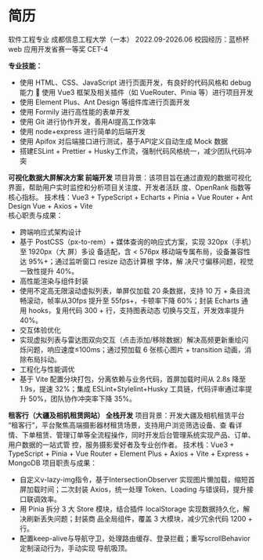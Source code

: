 # 简历

软件工程专业 成都信息工程大学（一本）  2022.09-2026.06  校园经历：蓝桥杯 web 应用开发省赛一等奖  CET-4  

**专业技能：**

- 使用 HTML、CSS、JavaScript 进行页面开发，有良好的代码风格和 debug 能力      使用 Vue3 框架及相关插件（如 VueRouter、Pinia 等）进行项目开发
- 使用 Element Plus、Ant Design 等组件库进行页面开发
- 使用 Formily 进行高性能的表单开发
- 使用 Git 进行协作开发，善用AI提高工作效率
- 使用 node+express 进行简单的后端开发
- 使用 Apifox 对后端接口进行测试，基于API定义自动生成 Mock 数据
- 搭建ESLint + Prettier + Husky工作流，强制代码风格统一，减少团队代码冲突

**可视化数据大屏解决方案            前端开发** 
项目背景：该项目旨在通过直观的数据可视化界面，帮助用户实时监控和分析项目关注度、开发者活跃
度、OpenRank 指数等核心指标。
技术栈：Vue3 + TypeScript + Echarts + Pinia + Vue Router + Ant Design Vue + Axios + Vite      
核心职责与成果：

- 跨端响应式架构设计
- 基于 PostCSS（px-to-rem）+ 媒体查询的响应式方案，实现 320px（手机）至 1920px（大 屏）多设 备适配，含 < 576px 移动端专属布局，设备兼容性达 95%+；通过监听窗口 resize 动态计算根 字体，解 决尺寸偏移问题，视觉一致性提升 40%。
- 高性能渲染与组件封装
- 使用不定高无限滚动虚拟列表，单屏仅加载 20 条数据，支持 10 万 + 条目流畅滚动，帧率从30fps 提升至 55fps+，卡顿率下降 60%；封装 Echarts 通用 hooks，复用代码 300 + 行，支持图表动态 切换与交互，开发效率提升 40%。
- 交互体验优化
- 实现虚拟列表与雷达图双向交互（点击添加/移除数据）解决高频更新重绘闪烁问题，响应速度≤100ms；通过预加载 6 张核心图片 + transition 动画，消除布局抖动。
- 工程化与性能调优
- 基于 Vite 配置分块打包，分离依赖与业务代码，首屏加载时间从 2.8s 降至 1.9s，提速 32%；集成 ESLint+Stylelint+Husky 工具链，代码评审通过率提升 50%，团队协作冲突率下降 35%。

**租客行（大疆及相机租赁网站）   全栈开发** 
项目背景：开发大疆及相机租赁平台 “租客行”，平台聚焦高端摄影器材租赁场景，支持用户浏览筛选设备、查
看详情、下单租赁、管理订单等全流程操作，同时开发后台管理系统实现产品、订单、用户数据的一站式管 控，服务摄影爱好者及专业创作者。
技术栈：Vue3 + TypeScript + Pinia + Vue Router + Element Plus + Axios + Vite + Express + MongoDB
项目职责与成果：

- 自定义v-lazy-img指令，基于IntersectionObserver 实现图片懒加载，缩短首屏加载时间；二次封装 Axios，统一处理 Token、Loading 与错误码，提升接口联调效率。
- 用 Pinia 拆分 3 大 Store 模块，结合插件 localStorage 实现数据持久化，解决刷新丢失问题；封装商 品全局组件，覆盖 3 大模块，减少冗余代码 1200 + 行。
- 配置keep-alive与导航守卫，处理路由缓存、登录拦截；重写scrollBehavior定制滚动行为，手动实现 导航吸顶。
